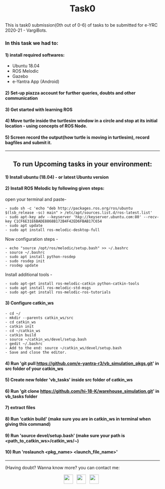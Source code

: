 # <p align='center'> Task0 </p>

This is task0 submission(0th out of 0-6) of tasks to be submitted for e-YRC 2020-21 - VargiBots.

### In this task we had to:
#### 1) install required softwares: 
- Ubuntu 18.04
- ROS Melodic
- Gazebo
- e-Yantra App (Android)
#### 2) Set-up piazza account for further queries, doubts and other communication
#### 3) Get started with learning ROS
#### 4) Move turtle inside the turtlesim window in a circle and stop at its initial location - using concepts of ROS Node.
#### 5) Screen record the output(how turtle is moving in turtlesim), record bagfiles and submit it.

--------------


## <p align='center'> To run Upcoming tasks in your environment: </p>

#### 1) Install ubuntu (18.04) - or latest Ubuntu version
#### 2) Install ROS Melodic by following given steps:

open your terminal and paste- 

    - sudo sh -c 'echo "deb http://packages.ros.org/ros/ubuntu $(lsb_release -sc) main" > /etc/apt/sources.list.d/ros-latest.list'
    - sudo apt-key adv --keyserver 'hkp://keyserver.ubuntu.com:80' --recv-key C1CF6E31E6BADE8868B172B4F42ED6FBAB17C654
    - sudo apt update
    - sudo apt install ros-melodic-desktop-full
  
 Now configuration steps -
 
    - echo "source /opt/ros/melodic/setup.bash" >> ~/.bashrc
    - source ~/.bashrc
    - sudo apt install python-rosdep
    - sudo rosdep init
    - rosdep update
   
Install additional tools -

    - sudo apt-get install ros-melodic-catkin python-catkin-tools
    - sudo apt install ros-melodic-std-msgs
    - sudo apt-get install ros-melodic-ros-tutorials

#### 3) Configure catkin_ws
    - cd ~/
    - mkdir --parents catkin_ws/src
    - cd catkin_ws
    - catkin init
    - cd ~/catkin_ws
    - catkin build
    - source ~/catkin_ws/devel/setup.bash
    - gedit ~/.bashrc
    - Add to the end: source ~/catkin_ws/devel/setup.bash
    - Save and close the editor.
    


#### 4) Run 'git pull https://github.com/e-yantra-r3/vb_simulation_pkgs.git' in src folder of your catkin_ws
#### 5) Create new folder 'vb_tasks' inside src folder of catkin_ws
#### 6) Run 'git clone https://github.com/hi-18-K/warehouse_simulation.git' in vb_tasks folder
#### 7) extract files
#### 8) Run 'catkin build' (make sure you are in catkin_ws in terminal when giving this command)
#### 9) Run 'source devel/setup.bash' (make sure your path is <path_to_catkin_ws>/catkin_ws/~)
#### 10) Run 'roslaunch <pkg_name> <launch_file_name>'

----------------

(Having doubt? Wanna know more? you can contact me: 

<p align='center'>  
<a href="https://www.linkedin.com/in/khushiagarwal/" target="_blank"><img height="30" src="https://raw.githubusercontent.com/peterthehan/peterthehan/master/assets/linkedin.svg?raw=true"></a>&nbsp;&nbsp;
<a href="https://www.instagram.com/khushiagarwal846/" target="_blank"><img height="30" src="https://media.giphy.com/media/SwyH7oWi2vhkOjCwiJ/giphy.gif?raw=true"></a>&nbsp;&nbsp;
<a href="https://www.facebook.com/profile.php?id=100055184105814" target="_blank"><img height="30" src="https://raw.githubusercontent.com/peterthehan/peterthehan/master/assets/facebook.svg?raw=true"></a>&nbsp;&nbsp;
</p>

